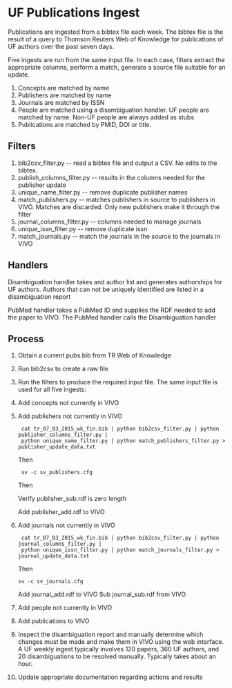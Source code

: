# UF Publications Ingest

Publications are ingested from a bibtex file each week.  The bibtex file is the result of a query to Thomson
Reuters Web of Knowledge for publications of UF authors over the past seven days.

Five ingests are run from the same input file.  In each case, filters extract the appropriate columns, perform
a match, generate a source file suitable for an update.

1.  Concepts are matched by name
1.  Publishers are matched by name
1.  Journals are matched by ISSN
1.  People are matched using a disambiguation handler.  UF people are matched by name.  Non-UF people are always 
added as stubs
1.  Publications are matched by PMID, DOI or title.

## Filters

1. bib2csv_filter.py -- read a bibtex file and output a CSV.  No edits to the bibtex.
1. publish_columns_filter.py -- results in the columns needed for the publisher update
1. unique_name_filter.py -- remove duplicate publisher names
1. match_publishers.py -- matches publishers in source to publishers in VIVO.  Matches are discarded.  Only
new publishers make it through the filter
1. journal_columns_filter.py -- columns needed to manage journals
1. unique_issn_filter.py -- remove duplicate issn
1. match_journals.py -- match the journals in the source to the journals in VIVO

## Handlers

Disambiguation handler takes and author list and generates authorships for UF authors.  Authors that can not be
uniquely identified are listed in a disambiguation report

PubMed handler takes a PubMed ID and supplies the RDF needed to add the paper to VIVO.  The PubMed handler calls the
Disambiguation handler

## Process

1. Obtain a current pubs.bib from TR Web of Knowledge
1. Run bib2csv to create a raw file
1. Run the filters to produce the required input file.  The same input file is used for all five ingests:
1. Add concepts not currently in VIVO
1. Add publishers not currently in VIVO

        cat tr_07_03_2015_wk_fin.bib | python bib2csv_filter.py | python publisher_columns_filter.py | 
        python unique_name_filter.py | python match_publishers_filter.py > publisher_update_data.txt
    
    Then
    
        sv -c sv_publishers.cfg
    
    Then
    
    Verify publisher_sub.rdf is zero length
    
    Add publisher_add.rdf to VIVO
    
1. Add journals not currently in VIVO

        cat tr_07_03_2015_wk_fin.bib | python bib2csv_filter.py | python journal_columns_filter.py | 
        python unique_issn_filter.py | python match_journals_filter.py > journal_update_data.txt
        
   Then
   
       sv -c sv_journals.cfg
       
   Add journal_add.rdf to VIVO
   Sub journal_sub.rdf from VIVO
    
1. Add people not currently in VIVO
1. Add publications to VIVO
1. Inspect the disambiguation report and manually determine which changes must be made and make them in VIVO using
the web interface.  A UF weekly ingest typically involves 120 papers, 360 UF authors, and 20 disambiguations to 
be resolved manually.  Typically takes about an hour.
1. Update appropriate documentation regarding actions and results